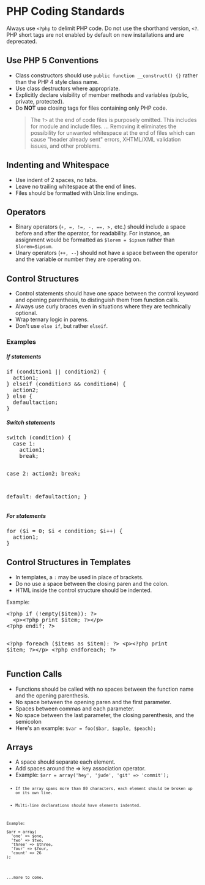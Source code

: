 <h1>PHP Coding Standards</h1>

Always use <code><?php</code> to delimit PHP code. Do not use the shorthand version, <code><?</code>. PHP short tags are not enabled by default on new installations and are deprecated.

<h2>Use PHP 5 Conventions</h2>
<ul>
  <li>Class constructors should use <code>public function __construct() {}</code> rather than the PHP 4 style class name.</li>
  <li>Use class destructors where appropriate.</li>
  <li>Explicitly declare visibility of member methods and variables (public, private, protected).</li>
  <li>
    Do <strong>NOT</strong> use closing tags for files containing only PHP code.
    <blockquote>
      The <code>?></code> at the end of code files is purposely omitted. This includes for module and include files. ... Removing it eliminates the possibility for unwanted whitespace at the end of files which can cause "header already sent" errors, XHTML/XML validation issues, and other problems.
    </blockquote>
  </li>
</ul>

<h2>Indenting and Whitespace</h2>
<ul>
  <li>Use indent of 2 spaces, no tabs.</li>
  <li>Leave no trailing whitespace at the end of lines.</li>
  <li>Files should be formatted with Unix line endings.</li>
</ul>

<h2>Operators</h2>
<ul>
  <li>Binary operators (<code>+, =, !=, -, ==, >,</code> etc.) should include a space before and after the operator, for readability. For instance, an assignment would be formatted as <code>$lorem = $ipsum</code> rather than <code>$lorem=$ipsum</code>.</li>
  <li>Unary operators (<code>++, --</code>) should not have a space between the operator and the variable or number they are operating on.</li>
</ul>

<h2>Control Structures</h2>
<ul>
  <li>Control statements should have one space between the control keyword and opening parenthesis, to distinguish them from function calls.</li>
  <li>Always use curly braces even in situations where they are technically optional.</li>
  <li>Wrap ternary logic in parens.</li>
  <li>Don't use <code>else if</code>, but rather <code>elseif</code>.</li>
</ul>
<h3>Examples</h3>
<h5>If statements</h5>
<pre>
if (condition1 || condition2) {
  action1;
} elseif (condition3 && condition4) {
  action2;
} else {
  defaultaction;
}
</pre>
<h5>Switch statements</h5>
<pre>
switch (condition) {
  case 1:
    action1;
    break;

  case 2:
    action2;
    break;

  default:
    defaultaction;
}
</pre>
<h5>For statements</h5>
<pre>
for ($i = 0; $i &lt; condition; $i++) {
  action1;
}
</pre>

<h2>Control Structures in Templates</h2>
<ul>
  <li>In templates, a <code>:</code> may be used in place of brackets.</li>
  <li>Do no use a space between the closing paren and the colon.</li>
  <li>HTML inside the control structure should be indented.</li>
</ul>
Example:  
<pre>
&lt;?php if (!empty($item)): ?&gt;
  &lt;p&gt;&lt;?php print $item; ?&gt;&lt;/p&gt;
&lt;?php endif; ?&gt;

&lt;?php foreach ($items as $item): ?&gt;
  &lt;p&gt;&lt;?php print $item; ?&gt;&lt;/p&gt;
&lt;?php endforeach; ?&gt;
</pre>

<h2>Function Calls</h2>
<ul>
  <li>Functions should be called with no spaces between the function name and the opening parenthesis.</li>
  <li>No space between the opening paren and the first parameter.</li>
  <li>Spaces between commas and each parameter.</li>
  <li>No space between the last parameter, the closing parenthesis, and the semicolon</li>
  <li>
    Here's an example:
    <code>$var = foo($bar, $apple, $peach);</code>
  </li>
</ul>

<h2>Arrays</h2>
<ul>
  <li>A space should separate each element.</li>
  <li>Add spaces around the => key association operator.</li>
  <li>Example: <code>$arr = array('hey', 'jude', 'git' => 'commit');<code></li>
  <li>If the array spans more than 80 characters, each element should be broken up on its own line.</li>
  <li>Multi-line declarations should have elements indented.</li>
</ul>
Example:
<pre>
$arr = array(
  'one' => $one,
  'two' => $two,
  'three' => $three,
  'four' => $four,
  'count' => 26
);
</pre>



<p>...more to come.</p>